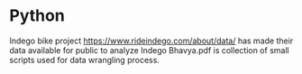# Python

Indego bike project https://www.rideindego.com/about/data/ has made their data available for public to analyze Indego Bhavya.pdf is collection of small scripts used for data wrangling process. 

